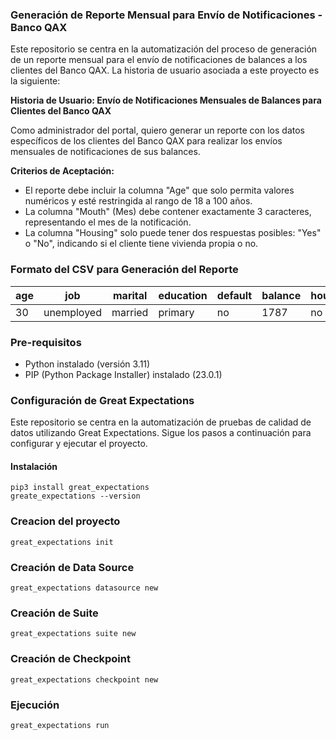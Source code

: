 ### Generación de Reporte Mensual para Envío de Notificaciones - Banco QAX

Este repositorio se centra en la automatización del proceso de generación de un reporte mensual para el envío de notificaciones de balances a los clientes del Banco QAX. La historia de usuario asociada a este proyecto es la siguiente:

**Historia de Usuario: Envío de Notificaciones Mensuales de Balances para Clientes del Banco QAX**

Como administrador del portal, quiero generar un reporte con los datos específicos de los clientes del Banco QAX para realizar los envíos mensuales de notificaciones de sus balances.

**Criterios de Aceptación:**
- El reporte debe incluir la columna "Age" que solo permita valores numéricos y esté restringida al rango de 18 a 100 años.
- La columna "Mouth" (Mes) debe contener exactamente 3 caracteres, representando el mes de la notificación.
- La columna "Housing" solo puede tener dos respuestas posibles: "Yes" o "No", indicando si el cliente tiene vivienda propia o no.


### Formato del CSV para Generación del Reporte

| age | job          | marital | education | default | balance | housing | loan | contact  | day | month | duration | campaign | pdays | previous | poutcome | y   |
|-----|--------------|---------|-----------|---------|---------|---------|------|----------|-----|-------|----------|----------|-------|----------|----------|-----|
| 30  | unemployed   | married | primary   | no      | 1787    | no      | no   | cellular | 19  | oct   | 79       | 1        | -1    | 0        | unknown  | no  |


###  Pre-requisitos
- Python instalado (versión 3.11)
- PIP (Python Package Installer) instalado (23.0.1)

###  Configuración de Great Expectations

Este repositorio se centra en la automatización de pruebas de calidad de datos utilizando Great Expectations. Sigue los pasos a continuación para configurar y ejecutar el proyecto.

#### Instalación
```
pip3 install great_expectations
greate_expectations --version
```

### Creacion del proyecto

```
great_expectations init
```

### Creación de Data Source

```
great_expectations datasource new
```


### Creación de Suite

```
great_expectations suite new

```

### Creación de Checkpoint

```
great_expectations checkpoint new

```


### Ejecución

```
great_expectations run

```
